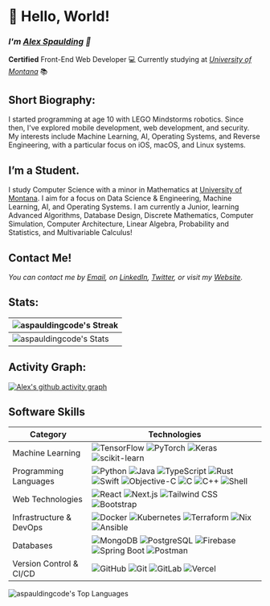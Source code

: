 # 👋 Hello, World!
### *I'm [Alex Spaulding](https://aspauldingcode.com) 🚀*
**Certified** Front-End Web Developer 💻
Currently studying at [*University of Montana*](https://www.umt.edu/) 📚

## Short Biography:
I started programming at age 10 with LEGO Mindstorms robotics. Since then, I've explored mobile development, web development, and security. My interests include Machine Learning, AI, Operating Systems, and Reverse Engineering, with a particular focus on iOS, macOS, and Linux systems.

## I’m a Student.
I study Computer Science with a minor in Mathematics at [University of Montana](https://www.umt.edu/). I aim for a focus on Data Science & Engineering, Machine Learning, AI, and Operating Systems. I am currently a Junior, learning Advanced Algorithms, Database Design, Discrete Mathematics, Computer Simulation, Computer Architecture, Linear Algebra, Probability and Statistics, and Multivariable Calculus!

## Contact Me!
*You can contact me by [Email](mailto:aspauldingcode@gmail.com), on [LinkedIn](https://www.linkedin.com/in/aspauldingcode/), [Twitter](https://twitter.com/aspauldingcode), or visit my [Website](https://aspauldingcode.com).*

## Stats:
| ![aspauldingcode's Streak](https://github-readme-streak-stats.herokuapp.com/?user=aspauldingcode&hide_border=true&theme=dark) |
|---|
| ![aspauldingcode's Stats](https://github-readme-stats.vercel.app/api?username=aspauldingcode&show_icons=true&hide_border=true&count_private=true&include_all_commits=true&custom_title=All%20Time%20GitHub%20Stats&theme=dark) |

## Activity Graph:
[![Alex's github activity graph](https://github-readme-activity-graph.vercel.app/graph?username=aspauldingcode&theme=high-contrast&hide_border=true&custom_title=Recent%20Contribution%20Graph)](https://github.com/ashutosh00710/github-readme-activity-graph)

## Software Skills
| Category | Technologies |
|----------|-------------|
| Machine Learning | ![TensorFlow](https://img.shields.io/badge/TensorFlow-FF6F00?style=flat&logo=tensorflow&logoColor=white) ![PyTorch](https://img.shields.io/badge/PyTorch-EE4C2C?style=flat&logo=pytorch&logoColor=white) ![Keras](https://img.shields.io/badge/Keras-D00000?style=flat&logo=keras&logoColor=white) ![scikit-learn](https://img.shields.io/badge/scikit--learn-F7931E?style=flat&logo=scikit-learn&logoColor=white) |
| Programming Languages | ![Python](https://img.shields.io/badge/Python-3776AB?style=flat&logo=python&logoColor=white) ![Java](https://img.shields.io/badge/Java-ED8B00?style=flat&logo=openjdk&logoColor=white) ![TypeScript](https://img.shields.io/badge/TypeScript-3178C6?style=flat&logo=typescript&logoColor=white) ![Rust](https://img.shields.io/badge/Rust-000000?style=flat&logo=rust&logoColor=white) ![Swift](https://img.shields.io/badge/Swift-FA7343?style=flat&logo=swift&logoColor=white) ![Objective-C](https://img.shields.io/badge/Objective--C-438EFF?style=flat&logo=apple&logoColor=white) ![C](https://img.shields.io/badge/C-A8B9CC?style=flat&logo=c&logoColor=white) ![C++](https://img.shields.io/badge/C++-00599C?style=flat&logo=c%2B%2B&logoColor=white) ![Shell](https://img.shields.io/badge/Shell-4EAA25?style=flat&logo=gnu-bash&logoColor=white) |
| Web Technologies | ![React](https://img.shields.io/badge/React-61DAFB?style=flat&logo=react&logoColor=black) ![Next.js](https://img.shields.io/badge/Next.js-000000?style=flat&logo=next.js&logoColor=white) ![Tailwind CSS](https://img.shields.io/badge/Tailwind_CSS-38B2AC?style=flat&logo=tailwind-css&logoColor=white) ![Bootstrap](https://img.shields.io/badge/Bootstrap-7952B3?style=flat&logo=bootstrap&logoColor=white) |
| Infrastructure & DevOps | ![Docker](https://img.shields.io/badge/Docker-2496ED?style=flat&logo=docker&logoColor=white) ![Kubernetes](https://img.shields.io/badge/Kubernetes-326CE5?style=flat&logo=kubernetes&logoColor=white) ![Terraform](https://img.shields.io/badge/Terraform-7B42BC?style=flat&logo=terraform&logoColor=white) ![Nix](https://img.shields.io/badge/Nix-5277C3?style=flat&logo=nixos&logoColor=white) ![Ansible](https://img.shields.io/badge/Ansible-EE0000?style=flat&logo=ansible&logoColor=white) |
| Databases | ![MongoDB](https://img.shields.io/badge/MongoDB-47A248?style=flat&logo=mongodb&logoColor=white) ![PostgreSQL](https://img.shields.io/badge/PostgreSQL-336791?style=flat&logo=postgresql&logoColor=white) ![Firebase](https://img.shields.io/badge/Firebase-FFCA28?style=flat&logo=firebase&logoColor=black) ![Spring Boot](https://img.shields.io/badge/Spring_Boot-6DB33F?style=flat&logo=spring-boot&logoColor=white) ![Postman](https://img.shields.io/badge/Postman-FF6C37?style=flat&logo=postman&logoColor=white) |
| Version Control & CI/CD | ![GitHub](https://img.shields.io/badge/GitHub-181717?style=flat&logo=github&logoColor=white) ![Git](https://img.shields.io/badge/Git-F05032?style=flat&logo=git&logoColor=white) ![GitLab](https://img.shields.io/badge/GitLab-FCA121?style=flat&logo=gitlab&logoColor=white) ![Vercel](https://img.shields.io/badge/Vercel-000000?style=flat&logo=vercel&logoColor=white) |

![aspauldingcode's Top Languages](https://github-readme-stats.vercel.app/api/top-langs/?username=aspauldingcode&show_icons=true&hide_border=true&layout=compact&theme=dark)
